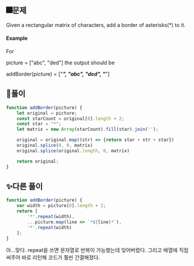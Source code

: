 ## 🎆문제
Given a rectangular matrix of characters, add a border of asterisks(*) to it.

#### Example

For

picture = ["abc",
           "ded"]
the output should be

addBorder(picture) = ["*****",
                      "*abc*",
                      "*ded*",
                      "*****"]

## 🎇풀이
```js
function addBorder(picture) {
    let original = picture;
    const starCount = original[0].length + 2;
    const star = "*";
    let matrix = new Array(starCount).fill(star).join('');

    original = original.map((str) => {return star + str + star})
    original.splice(0, 0, matrix)
    original.splice(original.length, 0, matrix)

    return original;
}

```
## ✨다른 풀이
```js
function addBorder(picture) {
    var width = picture[0].length + 2;
    return [
        '*'.repeat(width),
        ...picture.map(line => `*${line}*`),
        '*'.repeat(width)
    ];
}

```
아...맞다. repeat을 쓰면 문자열로 반복이 가능했는데 잊어버렸다.
그리고 배열에 직접 써주어 바로 리턴해 코드가 훨씬 간결해졌다.
